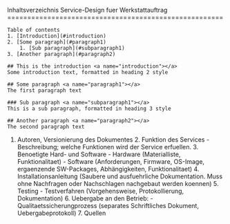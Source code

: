 
Inhaltsverzeichnis Service-Design fuer Werkstattauftrag ====================================================== 
```
Table of contents
1. [Introduction](#introduction)
2. [Some paragraph](#paragraph1)
    1. [Sub paragraph](#subparagraph1)
3. [Another paragraph](#paragraph2)

## This is the introduction <a name="introduction"></a>
Some introduction text, formatted in heading 2 style

## Some paragraph <a name="paragraph1"></a>
The first paragraph text

### Sub paragraph <a name="subparagraph1"></a>
This is a sub paragraph, formatted in heading 3 style

## Another paragraph <a name="paragraph2"></a>
The second paragraph text
```

1. Autoren, Versionierung des Dokumentes 2. Funktion des Services - Beschreibung; welche Funktionen wird der Service erfuellen. 3. Benoetigte Hard- und Software - Hardware (Materialliste, Funktionalitaet) - Software (Anforderungen, Firmware, OS-Image, ergaenzende SW-Packages, Abhängigkeiten, Funktionalitaet) 4. Installationsanleitung (Saubere und ausfuehrliche Dokumentation. Muss ohne Nachfragen oder Nachschlagen nachgebaut werden koennen) 5. Testing - Testverfahren (Vorgehensweise, Protokollierung, Dokumentation) 6. Uebergabe an den Betrieb: - Qualitaetssicherungprozess (separates Schriftliches Dokument, Uebergabeprotokoll) 7. Quellen
<!--stackedit_data:
eyJoaXN0b3J5IjpbMTg4NTgyOTI5NywxOTUwNTA4Nzk4LDM3NT
E2MjU3MiwzOTYxODQyMDUsMjI0OTYyMCwtMjA4ODc0NjYxMiw5
MTIxNDUyMTAsLTEzMTA5MjU5ODUsLTEyMTAwMDQ0MTQsMjU3OD
A2OTI4XX0=
-->